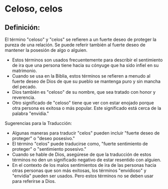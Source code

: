 # Celoso, celos

## Definición: 

El término "celoso" y "celos" se refieren a un fuerte deseo de proteger la pureza de una relación.  Se puede referir también al fuerte deseo de mantener la posesión de algo o alguien.

* Estos términos son usados frecuentemente para describir el sentimiento de ira que una persona tiene hacia su cónyuge que ha sido infiel en su matrimonio.
* Cuando se usa en la Biblia, estos términos se refieren a menudo al fuerte deseo de Dios de que su pueblo se mantenga puro y sin mancha del pecado.
* Dios también es "celoso" de su nombre, que sea tratado con honor y reverencia.
* Otro significado de "celoso" tiene que ver con estar enojado porque otra persona es exitosa o más popular.  Este significado está cerca de la palabra "envidia."

Sugerencias para la Traducción:

* Algunas maneras para traducir "celos" pueden  incluir "fuerte deseo de proteger" o "deseo posesivo."
* El término "celos" puede traducirse como, "fuerte sentimiento de proteger" o "sentimiento posesivo."
* Cuando se hable de Dios, asegúrese de que la traducción de estos términos no den un significado negativo de estar resentido con alguien.
* En el contexto de los malos sentimientos de ira de las personas hacia otras personas que son más exitosas, los términos "envidioso" y "envidia" pueden ser usados.  Pero estos términos no se deben usar para referirse a Dios.


